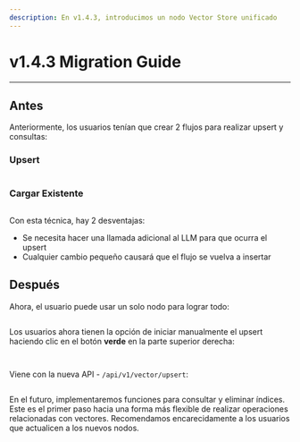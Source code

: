 ```yaml
---
description: En v1.4.3, introducimos un nodo Vector Store unificado
---
```


# v1.4.3 Migration Guide

***

## Antes

Anteriormente, los usuarios tenían que crear 2 flujos para realizar upsert y consultas:

### Upsert

<figure><img src="../.gitbook/assets/image--1---1---1---1---1---1---1---1---1---1---1---1---1---1---1---1---1---1---1---1---1---1-.png" alt=""><figcaption></figcaption></figure>

### Cargar Existente

<figure><img src="../.gitbook/assets/image--1---1---1---1---1---1---1---1---1---1---1---1---1---1---1---1---1---1---1---1---1---1---1-.png" alt=""><figcaption></figcaption></figure>

Con esta técnica, hay 2 desventajas:

* Se necesita hacer una llamada adicional al LLM para que ocurra el upsert
* Cualquier cambio pequeño causará que el flujo se vuelva a insertar

## Después

Ahora, el usuario puede usar un solo nodo para lograr todo:

<figure><img src="../.gitbook/assets/image--2---1---1---1---1---1---1---1---1---1---1---1---1---1---1---1---1---1---1---1-.png" alt=""><figcaption></figcaption></figure>

Los usuarios ahora tienen la opción de iniciar manualmente el upsert haciendo clic en el botón **verde** en la parte superior derecha:

<figure><img src="../.gitbook/assets/image--5---1---1---1---1---1---1---1---1---1---1---2---1---1-.png" alt=""><figcaption></figcaption></figure>

<figure><img src="../.gitbook/assets/image--3---1---1---1---1---1---1---1---1---1---1---1---1---1---1---1---1-.png" alt=""><figcaption></figcaption></figure>

Viene con la nueva API - `/api/v1/vector/upsert`:

<figure><img src="../.gitbook/assets/image--4---1---1---1---1---1---1---1---1---1---1---2-.png" alt=""><figcaption></figcaption></figure>

En el futuro, implementaremos funciones para consultar y eliminar índices. Este es el primer paso hacia una forma más flexible de realizar operaciones relacionadas con vectores. Recomendamos encarecidamente a los usuarios que actualicen a los nuevos nodos.
